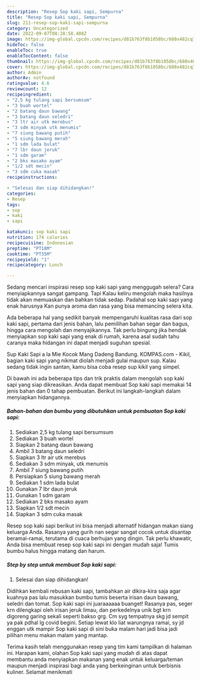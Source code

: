 ```yaml
---
description: "Resep Sop kaki sapi, Sempurna"
title: "Resep Sop kaki sapi, Sempurna"
slug: 211-resep-sop-kaki-sapi-sempurna
category: Uncategorized
date: 2022-09-07T08:28:58.408Z
image: https://img-global.cpcdn.com/recipes/d81b763f8b1058bc/680x482cq70/sop-kaki-sapi-foto-resep-utama.jpg
hideToc: false
enableToc: true
enableTocContent: false
thumbnail: https://img-global.cpcdn.com/recipes/d81b763f8b1058bc/680x482cq70/sop-kaki-sapi-foto-resep-utama.jpg
cover: https://img-global.cpcdn.com/recipes/d81b763f8b1058bc/680x482cq70/sop-kaki-sapi-foto-resep-utama.jpg
author: Admin
authorAv: notfound
ratingvalue: 4.6
reviewcount: 12
recipeingredient:
- "2,5 kg tulang sapi bersumsum"
- "3 buah wortel"
- "2 batang daun bawang"
- "3 batang daun seledri"
- "3 ltr air utk merebus"
- "3 sdm minyak utk menumis"
- "7 siung bawang putih"
- "5 siung bawang merah"
- "1 sdm lada bulat"
- "7 lbr daun jeruk"
- "1 sdm garam"
- "2 bks masako ayam"
- "1/2 sdt mecin"
- "3 sdm cuka masak"
recipeinstructions:

- "Selesai dan siap dihidangkan!"
categories:
- Resep
tags:
- sop
- kaki
- sapi

katakunci: sop kaki sapi 
nutrition: 174 calories
recipecuisine: Indonesian
preptime: "PT18M"
cooktime: "PT35M"
recipeyield: "1"
recipecategory: Lunch

---
```



Sedang mencari inspirasi resep sop kaki sapi yang menggugah selera? Cara menyiapkannya sangat gampang. Tapi Kalau keliru mengolah maka hasilnya tidak akan memuaskan dan bahkan tidak sedap. Padahal sop kaki sapi yang enak harusnya Kan punya aroma dan rasa yang bisa memancing selera kita.


Ada beberapa hal yang sedikit banyak mempengaruhi kualitas rasa dari sop kaki sapi, pertama dari jenis bahan, lalu pemilihan bahan segar dan bagus, hingga cara mengolah dan menyajikannya. Tak perlu bingung jika hendak menyiapkan sop kaki sapi yang enak di rumah, karena asal sudah tahu caranya maka hidangan ini dapat menjadi suguhan spesial.

Sup Kaki Sapi a la Mie Kocok Mang Dadeng Bandung. KOMPAS.com - Kikil, bagian kaki sapi yang nikmat diolah menjadi gulai maupun sup. Kalau sedang tidak ingin santan, kamu bisa coba resep sup kikil yang simpel.


Di bawah ini ada beberapa tips dan trik praktis dalam mengolah sop kaki sapi yang siap dikreasikan. Anda dapat membuat Sop kaki sapi memakai 14 jenis bahan dan 0 tahap pembuatan. Berikut ini langkah-langkah dalam menyiapkan hidangannya.

<!--inarticleads1-->

##### Bahan-bahan dan bumbu yang dibutuhkan untuk pembuatan Sop kaki sapi:

1. Sediakan 2,5 kg tulang sapi bersumsum
1. Sediakan 3 buah wortel
1. Siapkan 2 batang daun bawang
1. Ambil 3 batang daun seledri
1. Siapkan 3 ltr air utk merebus
1. Sediakan 3 sdm minyak, utk menumis
1. Ambil 7 siung bawang putih
1. Persiapkan 5 siung bawang merah
1. Sediakan 1 sdm lada bulat
1. Gunakan 7 lbr daun jeruk
1. Gunakan 1 sdm garam
1. Sediakan 2 bks masako ayam
1. Siapkan 1/2 sdt mecin
1. Siapkan 3 sdm cuka masak


Resep sop kaki sapi berikut ini bisa menjadi alternatif hidangan makan siang keluarga Anda. Rasanya yang gurih nan segar sangat cocok untuk disantap beramai-ramai, terutama di cuaca berhujan yang dingin. Tak perlu khawatir, Anda bisa membuat resep sop kaki sapi ini dengan mudah saja! Tumis bumbu halus hingga matang dan harum. 

<!--inarticleads2-->

##### Step by step untuk membuat Sop kaki sapi:


1. Selesai dan siap dihidangkan!

Didihkan kembali rebusan kaki sapi, tambahkan air dikira-kira saja agar kuahnya pas lalu masukkan bumbu tumis beserta irisan daun bawang, seledri dan tomat. Sop kaki sapi ini juaraaaaaa buanget! Rasanya pas, seger krn dilengkapi oleh irisan jeruk limau, dan perkedelnya unik bgt krn digoreng garing sekali seperti bakso grg. Cm syg tempatnya skg jd sempit ya pak pdhal lg covid begini. Setiap lewat klo liat warungnya ramai, sy jd enggan utk mampir Sop kaki sapi di sini buka malam hari jadi bisa jadi pilihan menu makan malam yang mantap. 

Terima kasih telah menggunakan resep yang tim kami tampilkan di halaman ini. Harapan kami, olahan Sop kaki sapi yang mudah di atas dapat membantu anda menyiapkan makanan yang enak untuk keluarga/teman maupun menjadi inspirasi bagi anda yang berkeinginan untuk berbisnis kuliner. Selamat menikmati
